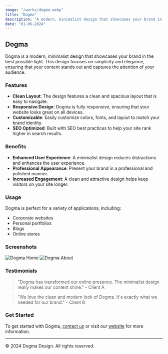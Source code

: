 ```yaml
---
image: "/works/dogma.webp"
title: "Dogma"
description: "A modern, minimalist design that showcases your brand in the best possible light."
date: "01-06-2024"
---
```


## Dogma

Dogma is a modern, minimalist design that showcases your brand in the best possible light. This design focuses on simplicity and elegance, ensuring that your content stands out and captures the attention of your audience.

### Features

- **Clean Layout**: The design features a clean and spacious layout that is easy to navigate.
- **Responsive Design**: Dogma is fully responsive, ensuring that your website looks great on all devices.
- **Customizable**: Easily customize colors, fonts, and layout to match your brand identity.
- **SEO Optimized**: Built with SEO best practices to help your site rank higher in search results.

### Benefits

- **Enhanced User Experience**: A minimalist design reduces distractions and enhances the user experience.
- **Professional Appearance**: Present your brand in a professional and polished manner.
- **Increased Engagement**: A clean and attractive design helps keep visitors on your site longer.

### Usage

Dogma is perfect for a variety of applications, including:

- Corporate websites
- Personal portfolios
- Blogs
- Online stores

### Screenshots

![Dogma Home](../screenshots/dogma-1.webp)
![Dogma About](../screenshots/dogma-2.webp)

### Testimonials

> "Dogma has transformed our online presence. The minimalist design really makes our content shine." - Client A

> "We love the clean and modern look of Dogma. It's exactly what we needed for our brand." - Client B

### Get Started

To get started with Dogma, [contact us](mailto:info@example.com) or visit our [website](https://www.example.com) for more information.

---

© 2024 Dogma Design. All rights reserved.
